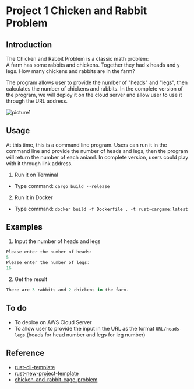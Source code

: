 # Project 1 Chicken and Rabbit Problem
## Introduction
The Chicken and Rabbit Problem is a classic math problem:  
A farm has some rabbits and chickens. Together they had `x` heads and `y` legs. How many chickens and rabbits are in the farm?

The program allows user to provide the number of "heads" and "legs", then calculates the number of chickens and rabbits.
In the complete version of the program, we will deploy it on the cloud server and allow user to use it through the URL address.

![picture1](https://user-images.githubusercontent.com/84234596/214658730-dbfa1288-881b-493a-b61c-314d9985ddc5.png)

## Usage
At this time, this is a command line program. Users can run it in the command line and provide the number of heads and legs, then the program will return the number of each aniaml.
In complete version, users could play with it through link address.
1. Run it on Terminal
- Type command: `cargo build --release`
2. Run it in Docker
- Type command: `docker build -f Dockerfile . -t rust-cargame:latest`
## Examples
1. Input the number of heads and legs
```Rust
Please enter the number of heads:
5
Please enter the number of legs:
16
```
2. Get the result
```Rust
There are 3 rabbits and 2 chickens in the farm.
```
## To do
- To deploy on AWS Cloud Server
- To allow user to provide the input in the URL as the format `URL/heads-legs`.(heads for head number and legs for leg number)

## Reference
* [rust-cli-template](https://github.com/kbknapp/rust-cli-template)
* [rust-new-project-template](https://github.com/noahgift/rust-new-project-template)
* [chicken-and-rabbit-cage-problem](https://github.com/KaijianHuang/chicken-and-rabbit-cage-problem)
